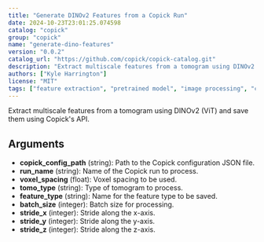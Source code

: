 ```yaml
---
title: "Generate DINOv2 Features from a Copick Run"
date: 2024-10-23T23:01:25.074598
catalog: "copick"
group: "copick"
name: "generate-dino-features"
version: "0.0.2"
catalog_url: "https://github.com/copick/copick-catalog.git"
description: "Extract multiscale features from a tomogram using DINOv2 (ViT) and save them using Copick's API."
authors: ["Kyle Harrington"]
license: "MIT"
tags: ["feature extraction", "pretrained model", "image processing", "cryoet", "tomogram"]
---
```


Extract multiscale features from a tomogram using DINOv2 (ViT) and save them using Copick's API.

## Arguments

- **copick_config_path** (string): Path to the Copick configuration JSON file.
- **run_name** (string): Name of the Copick run to process.
- **voxel_spacing** (float): Voxel spacing to be used.
- **tomo_type** (string): Type of tomogram to process.
- **feature_type** (string): Name for the feature type to be saved.
- **batch_size** (integer): Batch size for processing.
- **stride_x** (integer): Stride along the x-axis.
- **stride_y** (integer): Stride along the y-axis.
- **stride_z** (integer): Stride along the z-axis.

